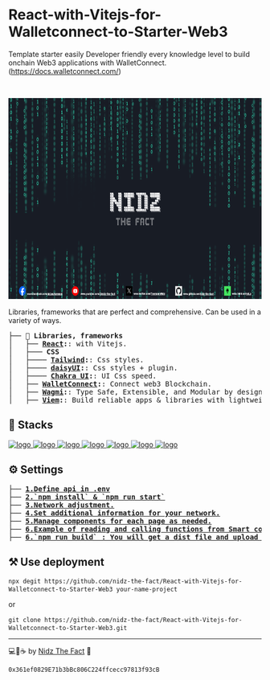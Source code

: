 # React-with-Vitejs-for-Walletconnect-to-Starter-Web3
Template starter easily Developer friendly every knowledge level to build onchain Web3 applications with WalletConnect. (https://docs.walletconnect.com/)

<br/>

<p align="center">
  <a href="https://linktr.ee/nid_z">
      <picture>
        <img alt="logo" src="https://github.com/nidz-the-fact/React-with-Vitejs-for-Walletconnect-to-Starter-Web3/blob/main/nidz-the-fact-cover.png" width="100%" height="400">
      </picture>
</a>
</p>

Libraries, frameworks that are perfect and comprehensive. Can be used in a variety of ways.

<pre>
├── <b>📖 Libraries, frameworks</b>
│   ├── <b><a href="https://vitejs.dev/guide/#scaffolding-your-first-vite-project">React</a>:</b>: with Vitejs.
│   ├─── <b>CSS</b>
│   ├──── <b><a href="https://tailwindcss.com/docs/guides/vite">Tailwind</a>:</b>: Css styles.
│   ├──── <b><a href="https://daisyui.com/docs/install/">daisyUI</a>:</b>: Css styles + plugin.
│   ├──── <b><a href="https://v2.chakra-ui.com/getting-started/vite-guide">Chakra UI</a>:</b>: UI Css speed.
│   ├── <b><a href="https://docs.walletconnect.com/web3modal/react/about">WalletConnect</a>:</b>: Connect web3 Blockchain.
│   ├── <b><a href="https://wagmi.sh/react/getting-started">Wagmi</a>:</b>: Type Safe, Extensible, and Modular by design. Build high-performance blockchain frontends.
│   ├── <b><a href="https://viem.sh/docs/installation">Viem</a>:</b>: Build reliable apps & libraries with lightweight, composable, and type-safe modules that interface with Ethereum.
</pre>

## 🔧 Stacks

<a href="https://react.dev/">
  <picture>
    <img alt="logo" src="https://encrypted-tbn0.gstatic.com/images?q=tbn:ANd9GcQcR5U16C8yXgBpl7-Bc7Itjx3_LRl425zINA&s" width="auto" height="50">
  </picture>
</a>
<a href="https://tailwindcss.com/">
  <picture>
    <img alt="logo" src="https://encrypted-tbn0.gstatic.com/images?q=tbn:ANd9GcTSDKn3vA2YUbXzN0ZC3gALWJ08gJN-Drl15w&s" width="auto" height="50">
  </picture>
</a>
<a href="https://daisyui.com/">
  <picture>
    <img alt="logo" src="https://raw.githubusercontent.com/saadeghi/daisyui-images/master/images/daisyui-logo/favicon-192.png" width="auto" height="50">
  </picture>
</a>
<a href="https://v2.chakra-ui.com/">
  <picture>
    <img alt="logo" src="https://pbs.twimg.com/profile_images/1244925541448286208/rzylUjaf_400x400.jpg" width="auto" height="50">
  </picture>
</a>
<a href="https://walletconnect.com/">
  <picture>
    <img alt="logo" src="https://pbs.twimg.com/profile_images/1737473466847125504/SN4QL9k3_400x400.jpg" width="auto" height="50">
  </picture>
</a>
<a href="https://wagmi.sh/">
  <picture>
    <img alt="logo" src="https://moralis.io/wp-content/uploads/web3wiki/196-wagmi/637e6c001c60c5e2d8078d8c_wOdHswYe73lnRqkKuJDsSLgwRkQ9Kt831G_9nSGTEFw.png" width="auto" height="50">
  </picture>
</a>
<a href="https://viem.sh/">
  <picture>
    <img alt="logo" src="https://viem.sh/icon-light.png" width="auto" height="50">
  </picture>
</a>

## ⚙️ Settings

<pre>
├── <a href="https://github.com/nidz-the-fact/React-with-Vitejs-for-Walletconnect-to-Starter-Web3/blob/main/.env"><b>1.Define api in .env</b></a>
├── <a href=""><b>2.`npm install` & `npm run start`</b></a>
├── <a href="https://github.com/nidz-the-fact/React-with-Vitejs-for-Walletconnect-to-Starter-Web3/blob/main/src/main.jsx#L14C1-L14C84"><b>3.Network adjustment.</b></a>
├── <a href="https://github.com/nidz-the-fact/React-with-Vitejs-for-Walletconnect-to-Starter-Web3/blob/main/src/main.jsx#L38C1-L51C3"><b>4.Set additional information for your network.</b></a>
├── <a href="https://github.com/nidz-the-fact/React-with-Vitejs-for-Walletconnect-to-Starter-Web3/tree/main/src/components"><b>5.Manage components for each page as needed.</b></a>
├── <a href="https://github.com/nidz-the-fact/React-with-Vitejs-for-Walletconnect-to-Starter-Web3/blob/main/src/Blockchain/ReadContract.jsx"><b>6.Example of reading and calling functions from Smart contract.</b></a>
├── <a href=""><b>6.`npm run build` : You will get a dist file and upload it to the website.</b></a>
</pre>

## ⚒️ Use deployment

```
npx degit https://github.com/nidz-the-fact/React-with-Vitejs-for-Walletconnect-to-Starter-Web3 your-name-project
```
or
```
git clone https://github.com/nidz-the-fact/React-with-Vitejs-for-Walletconnect-to-Starter-Web3.git
```

---

💻💖☕ by [Nidz The Fact](https://linktr.ee/nid_z) 🙏
```
0x361ef0829E71b3bBc806C224ffcecc97813f93cB
```
